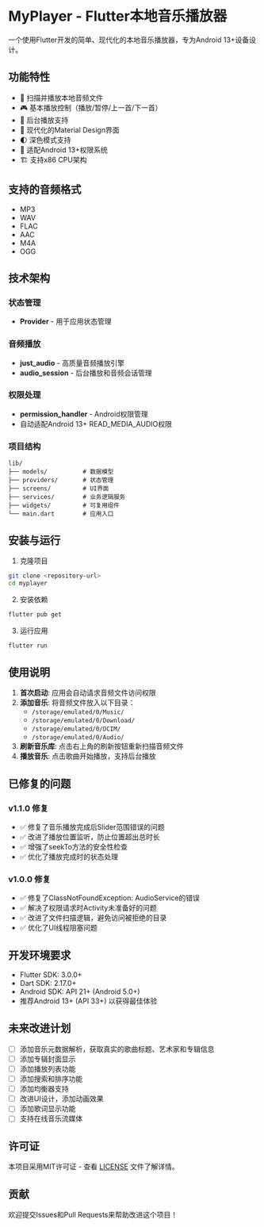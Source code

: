 # MyPlayer - Flutter本地音乐播放器

一个使用Flutter开发的简单、现代化的本地音乐播放器，专为Android 13+设备设计。

## 功能特性

- 🎵 扫描并播放本地音频文件
- 🎮 基本播放控制（播放/暂停/上一首/下一首）
- 🔄 后台播放支持
- 🎨 现代化的Material Design界面
- 🌓 深色模式支持
- 📱 适配Android 13+权限系统
- 🏗️ 支持x86 CPU架构

## 支持的音频格式

- MP3
- WAV
- FLAC
- AAC
- M4A
- OGG

## 技术架构

### 状态管理
- **Provider** - 用于应用状态管理

### 音频播放
- **just_audio** - 高质量音频播放引擎
- **audio_session** - 后台播放和音频会话管理

### 权限处理
- **permission_handler** - Android权限管理
- 自动适配Android 13+ READ_MEDIA_AUDIO权限

### 项目结构
```
lib/
├── models/          # 数据模型
├── providers/       # 状态管理
├── screens/         # UI界面
├── services/        # 业务逻辑服务
├── widgets/         # 可复用组件
└── main.dart        # 应用入口
```

## 安装与运行

1. 克隆项目
```bash
git clone <repository-url>
cd myplayer
```

2. 安装依赖
```bash
flutter pub get
```

3. 运行应用
```bash
flutter run
```

## 使用说明

1. **首次启动**: 应用会自动请求音频文件访问权限
2. **添加音乐**: 将音频文件放入以下目录：
   - `/storage/emulated/0/Music/`
   - `/storage/emulated/0/Download/`
   - `/storage/emulated/0/DCIM/`
   - `/storage/emulated/0/Audio/`
3. **刷新音乐库**: 点击右上角的刷新按钮重新扫描音频文件
4. **播放音乐**: 点击歌曲开始播放，支持后台播放

## 已修复的问题

### v1.1.0 修复
- ✅ 修复了音乐播放完成后Slider范围错误的问题
- ✅ 改进了播放位置监听，防止位置超出总时长
- ✅ 增强了seekTo方法的安全性检查
- ✅ 优化了播放完成时的状态处理

### v1.0.0 修复
- ✅ 修复了ClassNotFoundException: AudioService的错误
- ✅ 解决了权限请求时Activity未准备好的问题
- ✅ 改进了文件扫描逻辑，避免访问被拒绝的目录
- ✅ 优化了UI线程阻塞问题

## 开发环境要求

- Flutter SDK: 3.0.0+
- Dart SDK: 2.17.0+
- Android SDK: API 21+ (Android 5.0+)
- 推荐Android 13+ (API 33+) 以获得最佳体验

## 未来改进计划

- [ ] 添加音乐元数据解析，获取真实的歌曲标题、艺术家和专辑信息
- [ ] 添加专辑封面显示
- [ ] 添加播放列表功能
- [ ] 添加搜索和排序功能
- [ ] 添加均衡器支持
- [ ] 改进UI设计，添加动画效果
- [ ] 添加歌词显示功能
- [ ] 支持在线音乐流媒体

## 许可证

本项目采用MIT许可证 - 查看 [LICENSE](LICENSE) 文件了解详情。

## 贡献

欢迎提交Issues和Pull Requests来帮助改进这个项目！